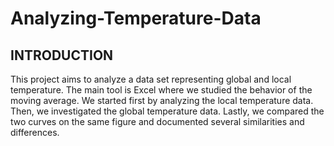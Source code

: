 # Analyzing-Temperature-Data

## INTRODUCTION
This project aims to analyze a data set representing global and local temperature. The main tool is Excel where we studied 
the behavior of the moving average. We started first by analyzing the local temperature data. Then, we investigated the global temperature data. Lastly, we compared the two curves on the same figure and documented several similarities and differences.
